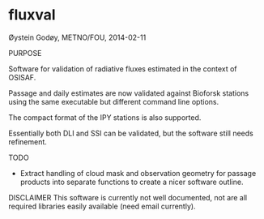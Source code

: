 fluxval
=======

Øystein Godøy, METNO/FOU, 2014-02-11

PURPOSE

Software for validation of radiative fluxes estimated in the context of OSISAF.

Passage and daily estimates are now validated against Bioforsk stations
using the same executable but different command line options.

The compact format of the IPY stations is also supported.

Essentially both DLI and SSI can be validated, but the software still
needs refinement.

TODO
  - Extract handling of cloud mask and observation geometry for passage
    products into separate functions to create a nicer software outline.

DISCLAIMER
This software is currently not well documented, not are all required libraries
easily available (need email currently). 
